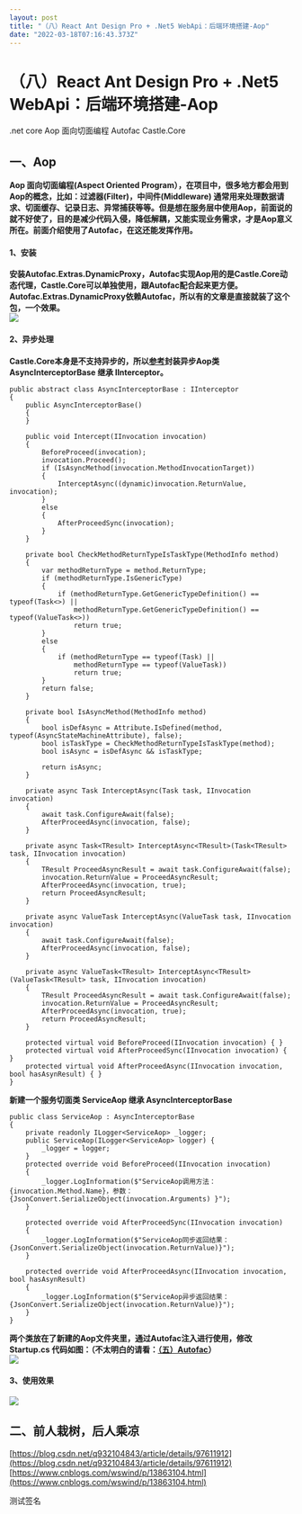 ```yaml
---
layout: post
title: "（八）React Ant Design Pro + .Net5 WebApi：后端环境搭建-Aop"
date: "2022-03-18T07:16:43.373Z"
---
```

（八）React Ant Design Pro + .Net5 WebApi：后端环境搭建-Aop
=================================================

.net core Aop 面向切面编程 Autofac Castle.Core

一、Aop
-----

**Aop 面向切面编程(Aspect Oriented Program），在项目中，很多地方都会用到Aop的概念，比如：过滤器(Filter)，中间件(Middleware) 通常用来处理数据请求、切面缓存、记录日志、异常捕获等等。但是想在服务层中使用Aop，前面说的就不好使了，目的是减少代码入侵，降低解耦，又能实现业务需求，才是Aop意义所在。前面介绍使用了Autofac，在这还能发挥作用。**

#### 1、安装

**安装Autofac.Extras.DynamicProxy，Autofac实现Aop用的是Castle.Core动态代理，Castle.Core可以单独使用，跟Autofac配合起来更方便。Autofac.Extras.DynamicProxy依赖Autofac，所以有的文章是直接就装了这个包，一个效果。**  
![](https://img2022.cnblogs.com/blog/1780813/202203/1780813-20220301143632370-1662513915.png)

#### 2、异步处理

**Castle.Core本身是不支持异步的，所以[参考](https://www.cnblogs.com/wswind/p/13863104.html)封装异步Aop类 AsyncInterceptorBase 继承 IInterceptor。**

    public abstract class AsyncInterceptorBase : IInterceptor
    {
        public AsyncInterceptorBase()
        {
        }
    
        public void Intercept(IInvocation invocation)
        {
            BeforeProceed(invocation);
            invocation.Proceed();
            if (IsAsyncMethod(invocation.MethodInvocationTarget))
            {
                InterceptAsync((dynamic)invocation.ReturnValue, invocation);
            }
            else
            {
                AfterProceedSync(invocation);
            }
        }
    
        private bool CheckMethodReturnTypeIsTaskType(MethodInfo method)
        {
            var methodReturnType = method.ReturnType;
            if (methodReturnType.IsGenericType)
            {
                if (methodReturnType.GetGenericTypeDefinition() == typeof(Task<>) ||
                    methodReturnType.GetGenericTypeDefinition() == typeof(ValueTask<>))
                    return true;
            }
            else
            {
                if (methodReturnType == typeof(Task) ||
                    methodReturnType == typeof(ValueTask))
                    return true;
            }
            return false;
        }
    
        private bool IsAsyncMethod(MethodInfo method)
        {
            bool isDefAsync = Attribute.IsDefined(method, typeof(AsyncStateMachineAttribute), false);
            bool isTaskType = CheckMethodReturnTypeIsTaskType(method);
            bool isAsync = isDefAsync && isTaskType;
    
            return isAsync;
        }
    
        private async Task InterceptAsync(Task task, IInvocation invocation)
        {
            await task.ConfigureAwait(false);
            AfterProceedAsync(invocation, false);
        }
    
        private async Task<TResult> InterceptAsync<TResult>(Task<TResult> task, IInvocation invocation)
        {
            TResult ProceedAsyncResult = await task.ConfigureAwait(false);
            invocation.ReturnValue = ProceedAsyncResult;
            AfterProceedAsync(invocation, true);
            return ProceedAsyncResult;
        }
    
        private async ValueTask InterceptAsync(ValueTask task, IInvocation invocation)
        {
            await task.ConfigureAwait(false);
            AfterProceedAsync(invocation, false);
        }
    
        private async ValueTask<TResult> InterceptAsync<TResult>(ValueTask<TResult> task, IInvocation invocation)
        {
            TResult ProceedAsyncResult = await task.ConfigureAwait(false);
            invocation.ReturnValue = ProceedAsyncResult;
            AfterProceedAsync(invocation, true);
            return ProceedAsyncResult;
        }
    
        protected virtual void BeforeProceed(IInvocation invocation) { }
        protected virtual void AfterProceedSync(IInvocation invocation) { }
        protected virtual void AfterProceedAsync(IInvocation invocation, bool hasAsynResult) { }
    }
    

**新建一个服务切面类 ServiceAop 继承 AsyncInterceptorBase**

    public class ServiceAop : AsyncInterceptorBase
    {
        private readonly ILogger<ServiceAop> _logger;
        public ServiceAop(ILogger<ServiceAop> logger) {
            _logger = logger;
        }
        protected override void BeforeProceed(IInvocation invocation)
        {
            _logger.LogInformation($"ServiceAop调用方法：{invocation.Method.Name}，参数：{JsonConvert.SerializeObject(invocation.Arguments) }");
        }
    
        protected override void AfterProceedSync(IInvocation invocation)
        {
            _logger.LogInformation($"ServiceAop同步返回结果：{JsonConvert.SerializeObject(invocation.ReturnValue)}");
        }
    
        protected override void AfterProceedAsync(IInvocation invocation, bool hasAsynResult)
        {
            _logger.LogInformation($"ServiceAop异步返回结果：{JsonConvert.SerializeObject(invocation.ReturnValue)}");
        }
    }
    

**两个类放在了新建的Aop文件夹里，通过Autofac注入进行使用，修改 Startup.cs 代码如图：（不太明白的请看：[（五）Autofac](https://www.cnblogs.com/WinterSir/p/15619543.html)）**  
![](https://img2022.cnblogs.com/blog/1780813/202203/1780813-20220309164234279-1185026040.png)

#### 3、使用效果

![](https://img2022.cnblogs.com/blog/1780813/202203/1780813-20220309170250423-741250765.png)

二、前人栽树，后人乘凉
-----------

[https://blog.csdn.net/q932104843/article/details/97611912](https://blog.csdn.net/q932104843/article/details/97611912)  
[https://www.cnblogs.com/wswind/p/13863104.html](https://www.cnblogs.com/wswind/p/13863104.html)

测试签名